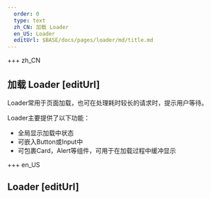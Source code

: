```yaml
---   
  order: 0
  type: text
  zh_CN: 加载 Loader
  en_US: Loader
  editUrl: $BASE/docs/pages/loader/md/title.md
---      
```


+++  zh_CN
## 加载 Loader [editUrl] 
Loader常用于页面加载，也可在处理耗时较长的请求时，提示用户等待。

Loader主要提供了以下功能：
- 全局显示加载中状态
- 可嵌入Button或Input中
- 可包裹Card，Alert等组件，可用于在加载过程中缓冲显示


+++ en_US
## Loader [editUrl]     

